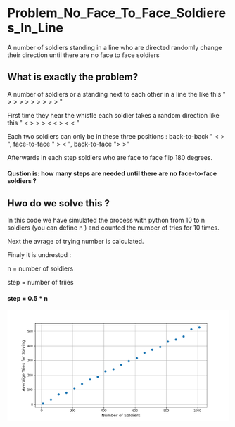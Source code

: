 # Problem_No_Face_To_Face_Soldieres_In_Line
A number of soldiers standing in a line who are directed randomly change their direction until there are no face to face soldiers 

## What is exactly the problem?
A number of soldiers or a standing next to each other in a line the like this " > > > > > > > > >  " 

First time they hear the whistle each soldier takes a random direction like this " < > > > < < > < < "

Each two soldiers can only be in these three positions : back-to-back " < > ", face-to-face " > < ", back-to-face "> >" 

Afterwards in each step soldiers who are face to face flip 180 degrees.

#### Qustion is: how many steps are needed until there are no face-to-face soldiers ?

## Hwo do we solve this ?
In this code we have simulated the process with python  from 10 to n soldiers (you can define n ) and  counted the number of tries for  10 times.

Next the avrage of trying number is calculated.

Finaly it is undrestod :

n = number of soldiers 

step = number of triies 

#### step = 0.5 * n
![Test Image 7](https://github.com/kimia-zahed/Problem_No_Face_To_Face_Soldieres_In_Line/blob/main/numberOfsoldiers.png)
